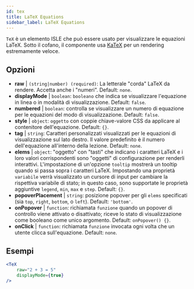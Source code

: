 ```yaml
---
id: tex
title: LaTeX Equations
sidebar_label: LaTeX Equations
---
```


`TeX` è un elemento ISLE che può essere usato per visualizzare le equazioni LaTeX. Sotto il cofano, il componente usa [KaTeX](https://github.com/Khan/KaTeX) per un rendering estremamente veloce.

## Opzioni

* __raw__ | `(string|number) (required)`: La letterale "corda" LaTeX da rendere. Accetta anche i "numeri". Default: `none`.
* __displayMode__ | `boolean`: `booleano` che indica se visualizzare l'equazione in linea o in modalità di visualizzazione. Default: `false`.
* __numbered__ | `boolean`: controlla se visualizzare un numero di equazione per le equazioni del modo di visualizzazione. Default: `false`.
* __style__ | `object`: `oggetto` con coppie chiave-valore CSS da applicare al contenitore dell'equazione. Default: `{}`.
* __tag__ | `string`: Caratteri personalizzati visualizzati per le equazioni di visualizzazione sul lato destro. Il valore predefinito è il numero dell'equazione all'interno della lezione. Default: `none`.
* __elems__ | `object`: "oggetto" con "tasti" che indicano i caratteri LaTeX e i loro valori corrispondenti sono "oggetti" di configurazione per renderli interattivi. L'impostazione di un'opzione `tooltip` mostrerà un tooltip quando si passa sopra i caratteri LaTeX. Impostando una proprietà `variabile` verrà visualizzato un cursore di input per cambiare la rispettiva variabile di stato; in questo caso, sono supportate le proprietà aggiuntive `legend`, `min`, `max` e `step`. Default: `{}`.
* __popoverPlacement__ | `string`: posizione popover per gli `elems` specificati (sia `top`, `right`, `bottom`, o `left`). Default: `'bottom'`.
* __onPopover__ | `function`: richiamata `funzione` quando un popover di controllo viene attivato o disattivato; riceve lo stato di visualizzazione come booleano come unico argomento. Default: `onPopover() {}`.
* __onClick__ | `function`: richiamata `funzione` invocata ogni volta che un utente clicca sull'equazione. Default: `none`.


## Esempi

```jsx live
<TeX
    raw="2 + 3 = 5"
    displayMode={true}
/>
```



